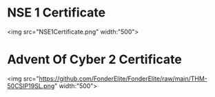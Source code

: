 # **NSE 1 Certificate**
<img src="NSE1Certificate.png" width:"500">

# **Advent Of Cyber 2 Certificate**
<img src="https://github.com/FonderElite/FonderElite/raw/main/THM-50CSIP19SL.png" width:"500">
